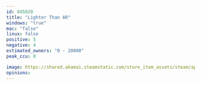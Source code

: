 ```yaml
---
id: 845820
title: "Lighter Than AR"
windows: "true"
mac: "false"
linux: false
positive: 5
negative: 4
estimated_owners: "0 - 20000"
peak_ccu: 0

image: https://shared.akamai.steamstatic.com/store_item_assets/steam/apps/845820/header.jpg?t=1572625509
opinions:
---
```

